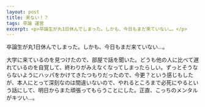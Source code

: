 ```yaml
---
layout: post
title: 来ない！？
tags: 卒論 運営
excerpt: <p>卒論生が丸1日休んでしまった。しかも、今日もまだ来ていない…。</p>
---
```


卒論生が丸1日休んでしまった。しかも、今日もまだ来ていない…。

大学に来ているのを見つけたので、部屋で話を聞いた。どうも他の人に比べて遅れているのを自覚して、終わりがみえなくなってしまったらしい。ずっとそうならないようにハッパをかけてきたつもりだったので、今更？という感じもしたが、本人にとって深刻なのは間違いないので、やれるところまで必死にやるという話にして、明日からまた頑張ってもらうことにした。正直、こっちのメンタルがキツい…。
